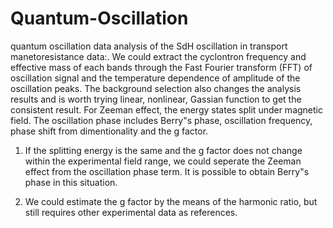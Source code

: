 # Quantum-Oscillation
quantum oscillation data analysis of the SdH oscillation in transport manetoresistance data:. We could extract the cyclontron frequency and effective mass of each bands through the Fast Fourier transform (FFT) of oscillation signal and the temperature dependence of amplitude of the oscillation peaks. The background selection also changes the analysis results and is worth trying linear, nonlinear, Gassian function to get the consistent result. For Zeeman effect, the energy states split under magnetic field. The  oscillation phase includes Berry"s phase, oscillation frequency, phase shift from dimentionality and the g factor.

1. If the splitting energy is the same and the g factor does not change within the experimental field range, we could seperate the Zeeman effect from the oscillation phase term. It is possible to obtain Berry"s phase in this situation.

2. We could estimate the g factor by the means of the harmonic ratio, but still requires other experimental data as references.

